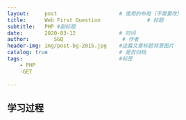 ```yaml
---
layout:     post                    # 使用的布局（不需要改）
title:      Web First Question               # 标题 
subtitle:   PHP #副标题
date:       2020-03-12              # 时间
author:        SGQ                   # 作者
header-img: img/post-bg-2015.jpg    #这篇文章标题背景图片
catalog: true                       # 是否归档
tags:                               #标签
    - PHP  
    -GET
    
---
```


## 学习过程
> 

>

